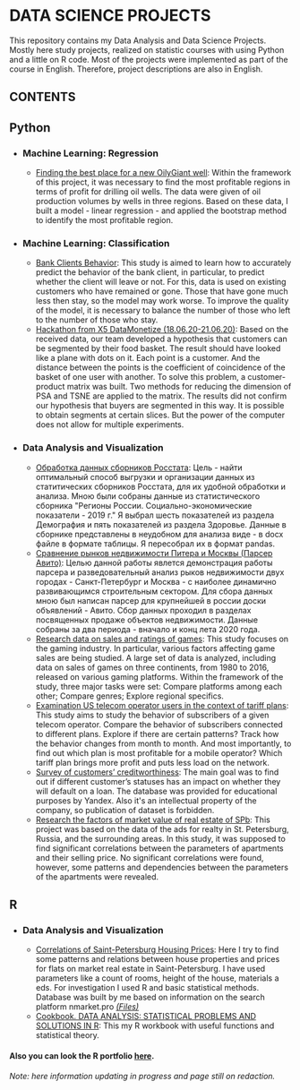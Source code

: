 # DATA SCIENCE PROJECTS
This repository contains my Data Analysis and Data Science Projects. Mostly here study projects, realized on statistic courses with using Python and a little on R code. Most of the projects were implemented as part of the course in English. Therefore, project descriptions are also in English.

## __CONTENTS__
## Python
- ### Machine Learning: Regression
	- [Finding the best place for a new OilyGiant well](https://github.com/snegnik/Data-Projects/tree/master/OilyGiant_well): Within the framework of this project, it was necessary to find the most profitable regions in terms of profit for drilling oil wells. The data were given of oil production volumes by wells in three regions. Based on these data, I built a model - linear regression - and applied the bootstrap method to identify the most profitable region.
	
- ### Machine Learning: Classification
	- [Bank Clients Behavior](https://github.com/snegnik/Data-Projects/blob/master/Bank_Clients_Behavior): This study is aimed to learn how to accurately predict the behavior of the bank client, in particular, to predict whether the client will leave or not. For this, data is used on existing customers who have remained or gone. Those that have gone much less then stay, so the model may work worse. To improve the quality of the model, it is necessary to balance the number of those who left to the number of those who stay.
	- [Hackathon from X5 DataMonetize (18.06.20-21.06.20)](https://github.com/snegnik/Data-Projects/blob/master/HackathonX5): Based on the received data, our team developed a hypothesis that customers can be segmented by their food basket. The result should have looked like a plane with dots on it. Each point is a customer. And the distance between the points is the coefficient of coincidence of the basket of one user with another. To solve this problem, a customer-product matrix was built. Two methods for reducing the dimension of PSA and TSNE are applied to the matrix. The results did not confirm our hypothesis that buyers are segmented in this way. It is possible to obtain segments at certain slices. But the power of the computer does not allow for multiple experiments.
		
- ### Data Analysis and Visualization
	- [Обработка данных сборников Росстата](https://github.com/snegnik/Data-Projects/tree/master/Gov_stat_data): Цель - найти оптимальный способ выгрузки и организации данных из статитических сборников Росстата, для их удобной обработки и анализа. Мною были собраны данные из статистического сборника "Регионы России. Социально-экономические показатели - 2019 г." Я выбрал шесть показателей из раздела Демография и пять показателей из раздела Здоровье. Данные в сборнике представлены в неудобном для анализа виде - в docx файле в формате таблицы. Я пересобрал их в формат pandas.
	- [Сравнение рынков недвижимости Питера и Москвы (Парсер Авито)](https://github.com/snegnik/Data-Projects/tree/master/parser_Avito_spb_msk2020): Целью данной работы явлется демонстрация работы парсера и разведовательный анализ рыков недвижимости двух городах - Санкт-Петербург и Москва - с наиболее динамично развивающимся строительным сектором. Для сбора данных мною был написан парсер для крупнейшей в россии доски объявлений - Авито. Сбор данных проходил в разделах посвященных продаже объектов недвижимости. Данные собраны за два периода - вначало и конц лета 2020 года.
	- [Research data on sales and ratings of games](https://github.com/snegnik/Data-Projects/blob/master/Game_sales): This study focuses on the gaming industry. In particular, various factors affecting game sales are being studied. A large set of data is analyzed, including data on sales of games on three continents, from 1980 to 2016, released on various gaming platforms. Within the framework of the study, three major tasks were set: Compare platforms among each other; Compare genres; Explore regional specifics.
	- [Examination US telecom operator users in the context of tariff plans](https://github.com/snegnik/Data-Projects/blob/master/Telecom_operator_plans): This study aims to study the behavior of subscribers of a given telecom operator. Compare the behavior of subscribers connected to different plans. Explore if there are certain patterns? Track how the behavior changes from month to month. And most importantly, to find out which plan is most profitable for a mobile operator? Which tariff plan brings more profit and puts less load on the network.
	- [Survey of customers’ creditworthiness](https://github.com/snegnik/Data-Projects/blob/master/Creditworthiness): The main goal was to find out if different customer’s statuses has an impact on whether they will default on a loan. The database was provided for educational purposes by Yandex. Also it's an intellectual property of the company, so publication of dataset is forbidden.
	- [Research the factors of market value of real estate of SPb](https://github.com/snegnik/Data-Projects/blob/master/Factors_value_real%20estate): This project was based on the data of the ads for realty in St. Petersburg, Russia, and the surrounding areas. In this study, it was supposed to find significant correlations between the parameters of apartments and their selling price. No significant correlations were found, however, some patterns and dependencies between the parameters of the apartments were revealed.
		
## R
- ### Data Analysis and Visualization
	- [Correlations of Saint-Petersburg Housing Prices](http://rpubs.com/snegnik/flat_price_spb): Here I try to find some patterns and relations between house properties and prices for flats on market real estate in Saint-Petersburg. I have used parameters like a count of rooms, height of the house, materials a eds. For investigation I used R and basic statistical methods. Database was built by me based on information on the search platform nmarket.pro [_(Files)_](https://github.com/snegnik/Data-projects/tree/master/Real%20Estate%20Price%20Analysis%20(NMarket%20Data))
	- [Cookbook. DATA ANALYSIS: STATISTICAL PROBLEMS AND SOLUTIONS IN R](https://rpubs.com/snegnik/Cookbook): This my R workbook with useful functions and statistical theory.
		
#### Also you can look the R portfolio [here](http://rpubs.com/snegnik/).

_Note: here information updating in progress and page still on redaction._
